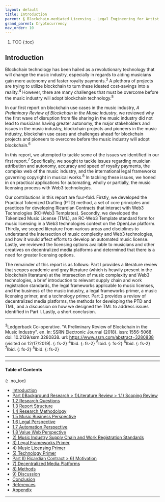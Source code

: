 ```yaml
---
layout: default
title: Introduction
parent: § Blockchain-mediated Licensing - Legal Engineering for Artist Empowerment  
grand_parent: Cryptocurrency 
nav_order: 10 
---
```

<style>
.dont-break-out {
  /* These are technically the same, but use both */
  overflow-wrap: break-word;
  word-wrap: break-word;

  -ms-word-break: break-all;
  /* This is the dangerous one in WebKit, as it breaks things wherever */
  word-break: break-all;
  /* Instead use this non-standard one: */
  word-break: break-word;
}

.youtube-container {
    position: relative;
    width: 100%;
    height: 0;
    padding-bottom: 56.25%;
}
.youtube-video {
    position: absolute;
    top: 0;
    left: 0;
    width: 100%;
    height: 100%;
}

</style>

<div class="dont-break-out" markdown="1">

1. TOC
{:toc}

## Introduction
Blockchain technology has been hailed as a revolutionary technology that will change the music industry, especially in regards to aiding musicians gain more autonomy and faster royalty payments.<sup>3</sup> A plethora of projects are trying to utilize blockchain to turn these ideated cost-savings into a reality.<sup>4</sup> However, there are many challenges that must be overcome before the music industry will adopt blockchain technology.<sup>5</sup>

In our  first report on blockchain use cases in the music industry, *A Preliminary Review of Blockchain in the Music Industry*, we reviewed why the  first wave of disruption from file sharing in the music industry did not lead to musicians having greater autonomy, the major stakeholders and issues in the music industry, blockchain projects and pioneers in the music industry, blockchain use cases and challenges ahead for blockchain projects and pioneers to overcome before the music industry will adopt blockchain.<sup>6</sup> 

In this report, we attempted to tackle some of the issues we identified in our  first report.<sup>7</sup> Specifically, we sought to tackle issues regarding musician attribution and autonomy, accuracy and speed of royalty payments, the complex web of the music industry, and the international legal frameworks governing copyright in musical works.<sup>8</sup> In tackling these issues, we honed in on practical applications for automating, wholly or partially, the music licensing process with Web3 technologies. 

Our contributions in this report are four-fold. Firstly, we developed the Practical Tokenized Drafting (PTD) method, a set of core principles and practices for developing Ricardian Contracts that interact with Web3 Technologies (RC-Web3 Templates). Secondly, we developed the Tokenized Music License (TML), an RC-Web3 Template standard form for music licensing in a Web3 technologies context on the OpenLaw platform. Thirdly, we scoped literature from various areas and disciplines to understand the intersection of music complexity and Web3 technologies, and how it would affect efforts to develop an automated music license. Lastly, we reviewed the licensing options available to musicians and other creatives on decentralized media platforms and determined that there is a need for greater licensing options. 

The remainder of this report is as follows: Part I provides a literature review that scopes academic and gray literature (which is heavily present in the blockchain literature) at the intersection of music complexity and Web3 technologies, a brief introduction to relevant supply chain and work registration standards, the legal frameworks applicable to music licenses, and the business of the music industry, a legal frameworks primer, a music licensing primer, and a technology primer. Part 2 provides a review of decentralized media platforms, the methods for developing the PTD and TML, and a discussion on how we designed the TML to address issues identified in Part I. Lastly, a short conclusion.

***
<sup>3</sup>Ledgerback Co-operative. "A Preliminary Review of Blockchain in the Music Industry". en. In: SSRN Electronic Journal (2018). issn: 1556-5068. doi: 10.2139/ssrn.3280838. url: https://www.ssrn.com/abstract=3280838 (visited on 12/17/2019).
{: fs-2}
<sup>4</sup>Ibid.
{: fs-2}
<sup>5</sup>Ibid.
{: fs-2}
<sup>6</sup>Ibid.
{: fs-2}
<sup>7</sup>Ibid.
{: fs-2}
<sup>8</sup>Ibid.
{: fs-2}
***

***

#### Table of Contents
{: .no_toc}

<ul><li> <a href="/docs/cryptocurrency/blockchain-mediated-licensing-1/">Introduction</a></li><li> <a href="/docs/cryptocurrency/blockchain-mediated-licensing-2/">Part I)Background Research &gt; 1)Literature Review &gt; 1.1) Scoping Review</a></li><li> <a href="/docs/cryptocurrency/blockchain-mediated-licensing-3/">1.2 Research Questions</a></li><li> <a href="/docs/cryptocurrency/blockchain-mediated-licensing-4/">1.3 Report Structure</a></li><li> <a href="/docs/cryptocurrency/blockchain-mediated-licensing-5/">1.4 Research Methodology</a></li><li> <a href="/docs/cryptocurrency/blockchain-mediated-licensing-6/">1.5 Music Business Perspective</a></li><li> <a href="/docs/cryptocurrency/blockchain-mediated-licensing-7/">1.6 Legal Perspective</a></li><li> <a href="/docs/cryptocurrency/blockchain-mediated-licensing-8/">1.7 Automation Perspective</a></li><li> <a href="/docs/cryptocurrency/blockchain-mediated-licensing-9/">1.8 Value Web Perspective</a></li><li> <a href="/docs/cryptocurrency/blockchain-mediated-licensing-20/">2) Music Industry Supply Chain and Work Registration Standards</a></li><li> <a href="/docs/cryptocurrency/blockchain-mediated-licensing-30/">3) Legal Frameworks Primer</a></li><li> <a href="/docs/cryptocurrency/blockchain-mediated-licensing-40/">4) Music Licensing Primer</a></li><li> <a href="/docs/cryptocurrency/blockchain-mediated-licensing-50/">5) Technology Primer</a></li><li> <a href="/docs/cryptocurrency/blockchain-mediated-licensing-60/">Part II) Ricardian Contract &gt; 6) Motivation</a></li><li> <a href="/docs/cryptocurrency/blockchain-mediated-licensing-70/">7) Decentralized Media Platforms</a></li><li> <a href="/docs/cryptocurrency/blockchain-mediated-licensing-80/">8) Methods</a></li><li> <a href="/docs/cryptocurrency/blockchain-mediated-licensing-90/">9) Discussion</a></li><li> <a href="/docs/cryptocurrency/blockchain-mediated-licensing-100/">Conclusion</a></li><li> <a href="/docs/cryptocurrency/blockchain-mediated-licensing-110/">References</a></li><li> <a href="/docs/cryptocurrency/blockchain-mediated-licensing-120/">Appendix</a></li></ul>

***
</div>
